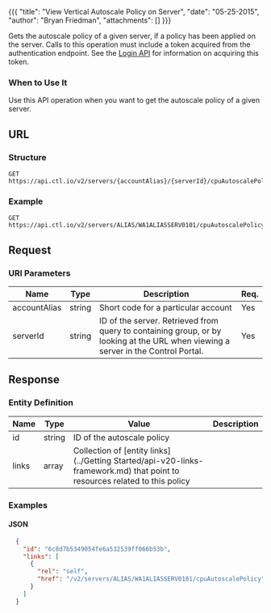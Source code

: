 {{{
  "title": "View Vertical Autoscale Policy on Server",
  "date": "05-25-2015",
  "author": "Bryan Friedman",
  "attachments": []
}}}

Gets the autoscale policy of a given server, if a policy has been applied on the server. Calls to this operation must include a token acquired from the authentication endpoint. See the [Login API](../Authentication/login.md) for information on acquiring this token.

### When to Use It

Use this API operation when you want to get the autoscale policy of a given server.

## URL

### Structure

    GET https://api.ctl.io/v2/servers/{accountAlias}/{serverId}/cpuAutoscalePolicy

### Example

    GET https://api.ctl.io/v2/servers/ALIAS/WA1ALIASSERV0101/cpuAutoscalePolicy

## Request

### URI Parameters

| Name | Type | Description | Req. |
| --- | --- | --- | --- |
| accountAlias | string | Short code for a particular account | Yes |
| serverId | string | ID of the server. Retrieved from query to containing group, or by looking at the URL when viewing a server in the Control Portal. | Yes |

## Response

### Entity Definition

| Name |Type | Value | Description |
| --- | --- | --- | --- |
| id | string | ID of the autoscale policy |
| links | array | Collection of [entity links](../Getting Started/api-v20-links-framework.md) that point to resources related to this policy |

### Examples

#### JSON
```json
  {
    "id": "6c8d7b5349054fe6a532539ff066b53b",
    "links": [
      {
        "rel": "self",
        "href": "/v2/servers/ALIAS/WA1ALIASSERV0101/cpuAutoscalePolicy"
      }
    ]
  }
```
